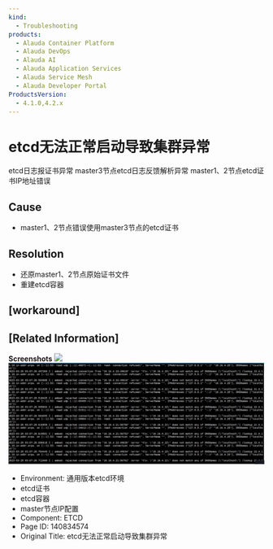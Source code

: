 ```yaml
---
kind:
  - Troubleshooting
products:
  - Alauda Container Platform
  - Alauda DevOps
  - Alauda AI
  - Alauda Application Services
  - Alauda Service Mesh
  - Alauda Developer Portal
ProductsVersion:
  - 4.1.0,4.2.x
---
```

<!-- A type of document that involves encountering a fault, diagnosing it, performing root cause analysis, and providing solutions. -->

# etcd无法正常启动导致集群异常

etcd日志报证书异常 master3节点etcd日志反馈解析异常 master1、2节点etcd证书IP地址错误

## Cause
- master1、2节点错误使用master3节点的etcd证书

## Resolution
- 还原master1、2节点原始证书文件
- 重建etcd容器

## [workaround]

## [Related Information]
**Screenshots**
**![](assets/etcdwu-fa-zheng-chang-qi-dong-dao-zhi-ji-qun-yi-chang/image2023-4-6_1-19-12.png)**
![](assets/etcdwu-fa-zheng-chang-qi-dong-dao-zhi-ji-qun-yi-chang/image2023-4-6_1-20-27.png)
- Environment: 通用版本etcd环境
- etcd证书
- etcd容器
- master节点IP配置
- Component: ETCD
- Page ID: 140834574
- Original Title: etcd无法正常启动导致集群异常

